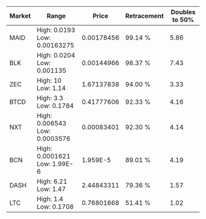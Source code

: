 | Market | Range | Price| Retracement | Doubles to 50% |
| --- | --- | --- | --- | --- |
| MAID | High: 0.0193<br />Low: 0.00163275 | 0.00178456 | 99.14 % | 5.86 |
| BLK | High: 0.0204<br />Low: 0.001135 | 0.00144966 | 98.37 % | 7.43 |
| ZEC | High: 10<br />Low: 1.14 | 1.67137838 | 94.00 % | 3.33 |
| BTCD | High: 3.3<br />Low: 0.1784 | 0.41777606 | 92.33 % | 4.16 |
| NXT | High: 0.006543<br />Low: 0.0003576 | 0.00083401 | 92.30 % | 4.14 |
| BCN | High: 0.0001621<br />Low: 1.99E-6 | 1.959E-5 | 89.01 % | 4.19 |
| DASH | High: 6.21<br />Low: 1.47 | 2.44843311 | 79.36 % | 1.57 |
| LTC | High: 1.4<br />Low: 0.1708 | 0.76801668 | 51.41 % | 1.02 |
